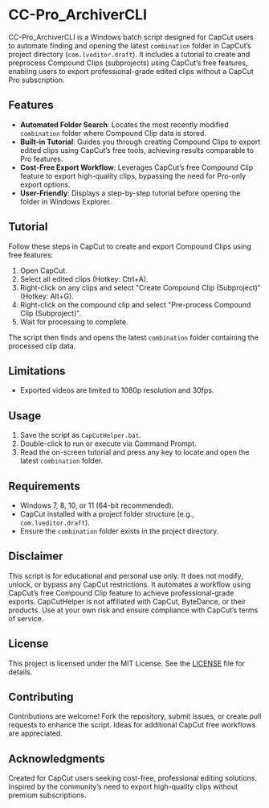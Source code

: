 # **CC-Pro_ArchiverCLI**

CC-Pro_ArchiverCLI is a Windows batch script designed for CapCut users to automate finding and opening the latest `combination` folder in CapCut’s project directory (`com.lveditor.draft`). It includes a tutorial to create and preprocess Compound Clips (subprojects) using CapCut’s free features, enabling users to export professional-grade edited clips without a CapCut Pro subscription.

## Features
- **Automated Folder Search**: Locates the most recently modified `combination` folder where Compound Clip data is stored.
- **Built-in Tutorial**: Guides you through creating Compound Clips to export edited clips using CapCut’s free tools, achieving results comparable to Pro features.
- **Cost-Free Export Workflow**: Leverages CapCut’s free Compound Clip feature to export high-quality clips, bypassing the need for Pro-only export options.
- **User-Friendly**: Displays a step-by-step tutorial before opening the folder in Windows Explorer.

## Tutorial
Follow these steps in CapCut to create and export Compound Clips using free features:
1. Open CapCut.
2. Select all edited clips (Hotkey: Ctrl+A).
3. Right-click on any clips and select "Create Compound Clip (Subproject)" (Hotkey: Alt+G).
4. Right-click on the compound clip and select "Pre-process Compound Clip (Subproject)".
5. Wait for processing to complete.

The script then finds and opens the latest `combination` folder containing the processed clip data.

## Limitations
- Exported videos are limited to 1080p resolution and 30fps.

## Usage
1. Save the script as `CapCutHelper.bat`.
2. Double-click to run or execute via Command Prompt.
3. Read the on-screen tutorial and press any key to locate and open the latest `combination` folder.

## Requirements
- Windows 7, 8, 10, or 11 (64-bit recommended).
- CapCut installed with a project folder structure (e.g., `com.lveditor.draft`).
- Ensure the `combination` folder exists in the project directory.

## Disclaimer
This script is for educational and personal use only. It does not modify, unlock, or bypass any CapCut restrictions. It automates a workflow using CapCut’s free Compound Clip feature to achieve professional-grade exports. CapCutHelper is not affiliated with CapCut, ByteDance, or their products. Use at your own risk and ensure compliance with CapCut’s terms of service.

## License
This project is licensed under the MIT License. See the [LICENSE](LICENSE) file for details.

## Contributing
Contributions are welcome! Fork the repository, submit issues, or create pull requests to enhance the script. Ideas for additional CapCut free workflows are appreciated.

## Acknowledgments
Created for CapCut users seeking cost-free, professional editing solutions. Inspired by the community’s need to export high-quality clips without premium subscriptions.
